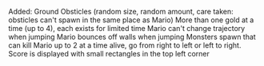 Added:
Ground
Obsticles (random size, random amount, care taken: obsticles can't spawn in the same place as Mario)
More than one gold at a time (up to 4), each exists for limited time
Mario can't change trajectory when jumping
Mario bounces off walls when jumping
Monsters spawn that can kill Mario up to 2 at a time alive, go from right to left or left to right.
Score is displayed with small rectangles in the top left corner